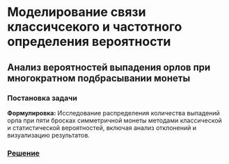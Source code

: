 # Моделирование связи классичсекого и частотного определения вероятности

## Анализ вероятностей выпадения орлов при многократном подбрасывании монеты

### Постановка задачи

**Формулировка:** Исследование распределения количества выпадений орла при пяти бросках симметричной монеты методами классической и статистической вероятностей, включая анализ отклонений и визуализацию результатов.

### [Решение](task.py)